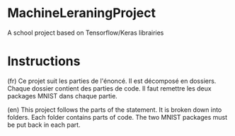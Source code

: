# MachineLeraningProject
A school project based on Tensorflow/Keras librairies

# Instructions

(fr) Ce projet suit les parties de l'énoncé.
Il est décomposé en dossiers. Chaque dossier contient des parties de code.
Il faut remettre les deux packages MNIST dans chaque partie.

(en) This project follows the parts of the statement.
It is broken down into folders. Each folder contains parts of code.
The two MNIST packages must be put back in each part.

